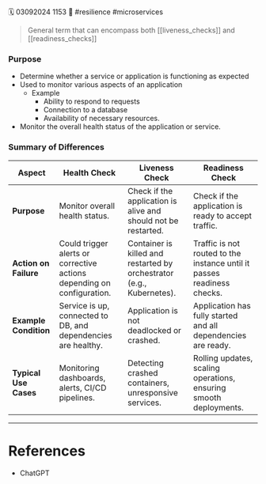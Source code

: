 🗓️ 03092024 1153
📎 #resilience #microservices

> General term that can encompass both [[liveness_checks]] and [[readiness_checks]]

### Purpose
- Determine whether a service or application is functioning as expected
- Used to monitor various aspects of an application
	- Example
		- Ability to respond to requests
		- Connection to a database
		- Availability of necessary resources.
- Monitor the overall health status of the application or service.

### Summary of Differences

| **Aspect**            | **Health Check**                                                       | **Liveness Check**                                                    | **Readiness Check**                                                     |
| --------------------- | ---------------------------------------------------------------------- | --------------------------------------------------------------------- | ----------------------------------------------------------------------- |
| **Purpose**           | Monitor overall health status.                                         | Check if the application is alive and should not be restarted.        | Check if the application is ready to accept traffic.                    |
| **Action on Failure** | Could trigger alerts or corrective actions depending on configuration. | Container is killed and restarted by orchestrator (e.g., Kubernetes). | Traffic is not routed to the instance until it passes readiness checks. |
| **Example Condition** | Service is up, connected to DB, and dependencies are healthy.          | Application is not deadlocked or crashed.                             | Application has fully started and all dependencies are ready.           |
| **Typical Use Cases** | Monitoring dashboards, alerts, CI/CD pipelines.                        | Detecting crashed containers, unresponsive services.                  | Rolling updates, scaling operations, ensuring smooth deployments.       |

---

# References
- ChatGPT